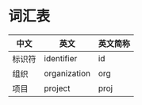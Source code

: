 # 词汇表

| 中文  | 英文           | 英文简称 |
|-----|--------------|------|
| 标识符 | identifier   | id   |
| 组织  | organization | org  |
| 项目  | project      | proj |
